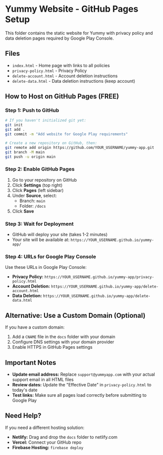 # Yummy Website - GitHub Pages Setup

This folder contains the static website for Yummy with privacy policy and data deletion pages required by Google Play Console.

## Files

- `index.html` - Home page with links to all policies
- `privacy-policy.html` - Privacy Policy
- `delete-account.html` - Account deletion instructions
- `delete-data.html` - Data deletion instructions (keep account)

## How to Host on GitHub Pages (FREE)

### Step 1: Push to GitHub

```bash
# If you haven't initialized git yet:
git init
git add .
git commit -m "Add website for Google Play requirements"

# Create a new repository on GitHub, then:
git remote add origin https://github.com/YOUR_USERNAME/yummy-app.git
git branch -M main
git push -u origin main
```

### Step 2: Enable GitHub Pages

1. Go to your repository on GitHub
2. Click **Settings** (top right)
3. Click **Pages** (left sidebar)
4. Under **Source**, select:
   - Branch: `main`
   - Folder: `/docs`
5. Click **Save**

### Step 3: Wait for Deployment

- GitHub will deploy your site (takes 1-2 minutes)
- Your site will be available at: `https://YOUR_USERNAME.github.io/yummy-app/`

### Step 4: URLs for Google Play Console

Use these URLs in Google Play Console:

- **Privacy Policy:** `https://YOUR_USERNAME.github.io/yummy-app/privacy-policy.html`
- **Account Deletion:** `https://YOUR_USERNAME.github.io/yummy-app/delete-account.html`
- **Data Deletion:** `https://YOUR_USERNAME.github.io/yummy-app/delete-data.html`

## Alternative: Use a Custom Domain (Optional)

If you have a custom domain:

1. Add a `CNAME` file in the `docs` folder with your domain
2. Configure DNS settings with your domain provider
3. Enable HTTPS in GitHub Pages settings

## Important Notes

- **Update email address:** Replace `support@yummyapp.com` with your actual support email in all HTML files
- **Review dates:** Update the "Effective Date" in `privacy-policy.html` to today's date
- **Test links:** Make sure all pages load correctly before submitting to Google Play

## Need Help?

If you need a different hosting solution:
- **Netlify:** Drag and drop the `docs` folder to netlify.com
- **Vercel:** Connect your GitHub repo
- **Firebase Hosting:** `firebase deploy`

